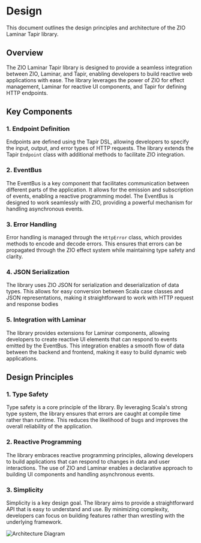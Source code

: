 # Design

This document outlines the design principles and architecture of the ZIO Laminar Tapir library.

## Overview

The ZIO Laminar Tapir library is designed to provide a seamless integration between ZIO, Laminar, and Tapir, enabling developers to build reactive web applications with ease. The library leverages the power of ZIO for effect management, Laminar for reactive UI components, and Tapir for defining HTTP endpoints.

## Key Components

### 1. Endpoint Definition

Endpoints are defined using the Tapir DSL, allowing developers to specify the input, output, and error types of HTTP requests. The library extends the Tapir `Endpoint` class with additional methods to facilitate ZIO integration.

### 2. EventBus

The EventBus is a key component that facilitates communication between different parts of the application. It allows for the emission and subscription of events, enabling a reactive programming model. The EventBus is designed to work seamlessly with ZIO, providing a powerful mechanism for handling asynchronous events.

### 3. Error Handling
Error handling is managed through the `HttpError` class, which provides methods to encode and decode errors. This ensures that errors can be propagated through the ZIO effect system while maintaining type safety and clarity.

### 4. JSON Serialization
The library uses ZIO JSON for serialization and deserialization of data types. This allows for easy conversion between Scala case classes and JSON representations, making it straightforward to work with HTTP request and response bodies

### 5. Integration with Laminar
The library provides extensions for Laminar components, allowing developers to create reactive UI elements that can respond to events emitted by the EventBus. This integration enables a smooth flow of data between the backend and frontend, making it easy to build dynamic web applications.

## Design Principles


### 1. Type Safety
Type safety is a core principle of the library. By leveraging Scala's strong type system, the library ensures that errors are caught at compile time rather than runtime. This reduces the likelihood of bugs and improves the overall reliability of the application.

### 2. Reactive Programming
The library embraces reactive programming principles, allowing developers to build applications that can respond to changes in data and user interactions. The use of ZIO and Laminar enables a declarative approach to building UI components and handling asynchronous events.

### 3. Simplicity
Simplicity is a key design goal. The library aims to provide a straightforward API that is easy to understand and use. By minimizing complexity, developers can focus on building features rather than wrestling with the underlying framework.

![Architecture Diagram](/images/architecture.png)
